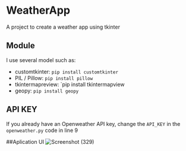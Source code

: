 # WeatherApp
A project to create a weather app using tkinter

## Module
I use several model such as:
* customtkinter: `pip install customtkinter`
* PIL / Pillow: `pip install pillow`
* tkintermapreview: `pip install tkintermapview
* geopy: `pip install geopy`

## API KEY
If you already have an Openweather API key, change the `API_KEY` in the `openweather.py` code in line 9

##Aplication UI
![Screenshot (329)](https://github.com/Eleazer85/WeatherApp/assets/72891905/1d4efd17-8a53-41da-9ddf-6355681e4837)
